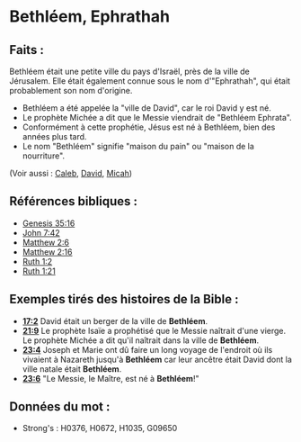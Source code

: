 # Bethléem, Ephrathah

## Faits :

Bethléem était une petite ville du pays d'Israël, près de la ville de Jérusalem. Elle était également connue sous le nom d'"Ephrathah", qui était probablement son nom d'origine.

* Bethléem a été appelée la "ville de David", car le roi David y est né.
* Le prophète Michée a dit que le Messie viendrait de "Bethléem Ephrata".
* Conformément à cette prophétie, Jésus est né à Bethléem, bien des années plus tard.
* Le nom "Bethléem" signifie "maison du pain" ou "maison de la nourriture".

(Voir aussi : [Caleb](../names/caleb.md), [David](../names/david.md), [Micah](../names/micah.md))

## Références bibliques :

* [Genesis 35:16](rc://en/tn/help/gen/35/16)
* [John 7:42](rc://en/tn/help/jhn/07/42)
* [Matthew 2:6](rc://en/tn/help/mat/02/06)
* [Matthew 2:16](rc://en/tn/help/mat/02/16)
* [Ruth 1:2](rc://en/tn/help/rut/01/02)
* [Ruth 1:21](rc://en/tn/help/rut/01/21)

## Exemples tirés des histoires de la Bible :

* __[17:2](rc://en/tn/help/obs/17/02)__ David était un berger de la ville de __Bethléem__.
* __[21:9](rc://en/tn/help/obs/21/09)__ Le prophète Isaïe a prophétisé que le Messie naîtrait d'une vierge. Le prophète Michée a dit qu'il naîtrait dans la ville de __Bethléem__.
* __[23:4](rc://en/tn/help/obs/23/04)__ Joseph et Marie ont dû faire un long voyage de l'endroit où ils vivaient à Nazareth jusqu'à __Bethléem__ car leur ancêtre était David dont la ville natale était __Bethléem__.
* __[23:6](rc://en/tn/help/obs/23/06)__ "Le Messie, le Maître, est né à __Bethléem__!"

## Données du mot :

* Strong's : H0376, H0672, H1035, G09650
